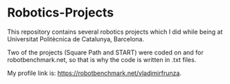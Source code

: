 # Robotics-Projects
This repository contains several robotics projects which I did while being at Universitat Politècnica de Catalunya, Barcelona. 

Two of the projects (Square Path and START) were coded on and for robotbenchmark.net, so that is why the code is written in .txt files.

My profile link is: https://robotbenchmark.net/vladimirfrunza.
